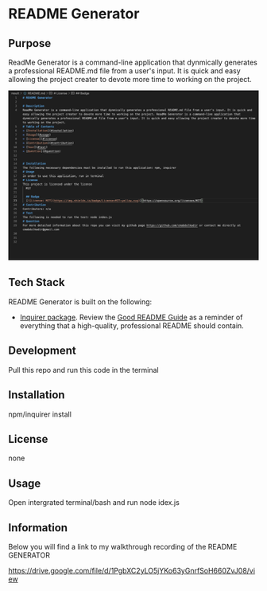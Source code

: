# README Generator

## Purpose

ReadMe Generator is a command-line application that dynmically generates a professional README.md file from a user's input. It is quick and easy allowing the project creater to devote more time to working on the project. 

![README GENERATOR](./assets/README_GENERATOR.png)

## Tech Stack

README Generator is built on the following:

- [Inquirer package](https://www.npmjs.com/package/inquirer). Review the [Good README Guide](../../01-HTML-Git-CSS/04-Important/Good-README-Guide/README.md) as a reminder of everything that a high-quality, professional README should contain. 

## Development

Pull this repo and run this code in the terminal

## Installation
npm/inquirer install

## License
none

## Usage
Open intergrated terminal/bash and run node idex.js

## Information 

Below you will find a link to my walkthrough recording of the README GENERATOR

https://drive.google.com/file/d/1PgbXC2yLO5jYKo63yGnrfSoH660ZvJ08/view


